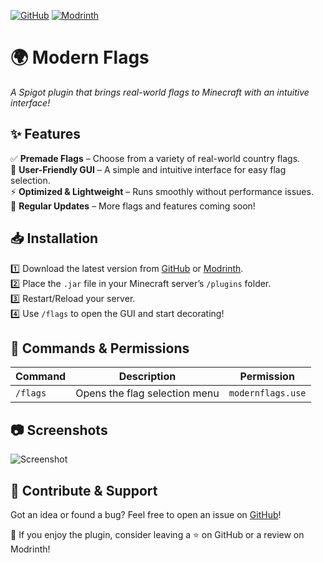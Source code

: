 
 [![GitHub](https://img.shields.io/badge/GitHub-Repository-blue?style=for-the-badge&logo=github)](https://github.com/Mehran1022mm/Modern-Flags)
 [![Modrinth](https://img.shields.io/badge/Modrinth-Download-success?style=for-the-badge&logo=modrinth)](https://modrinth.com/plugin/Modern-Flags)

# 🌍 Modern Flags 
*A Spigot plugin that brings real-world flags to Minecraft with an intuitive interface!*  

## ✨ Features  
✅ **Premade Flags** – Choose from a variety of real-world country flags.  
🎨 **User-Friendly GUI** – A simple and intuitive interface for easy flag selection.  
⚡ **Optimized & Lightweight** – Runs smoothly without performance issues.  
🔄 **Regular Updates** – More flags and features coming soon!  

## 📥 Installation  
1️⃣ Download the latest version from [GitHub](https://github.com/Mehran1022mm/Modern-Flags) or [Modrinth](https://modrinth.com/plugin/Modern-Flags).  
2️⃣ Place the `.jar` file in your Minecraft server’s `/plugins` folder.  
3️⃣ Restart/Reload your server.  
4️⃣ Use `/flags` to open the GUI and start decorating!  

## 📌 Commands & Permissions  
| Command | Description | Permission |  
|---------|------------|------------|  
| `/flags` | Opens the flag selection menu | `modernflags.use` |  

## 📷 Screenshots

![Screenshot](https://github.com/user-attachments/assets/e617d14e-fabe-4118-a75b-e63ca82b2de9)

## 🤝 Contribute & Support  
Got an idea or found a bug? Feel free to open an issue on [GitHub](https://github.com/Mehran1022mm/Modern-Flags)!  

💙 If you enjoy the plugin, consider leaving a ⭐ on GitHub or a review on Modrinth!  
